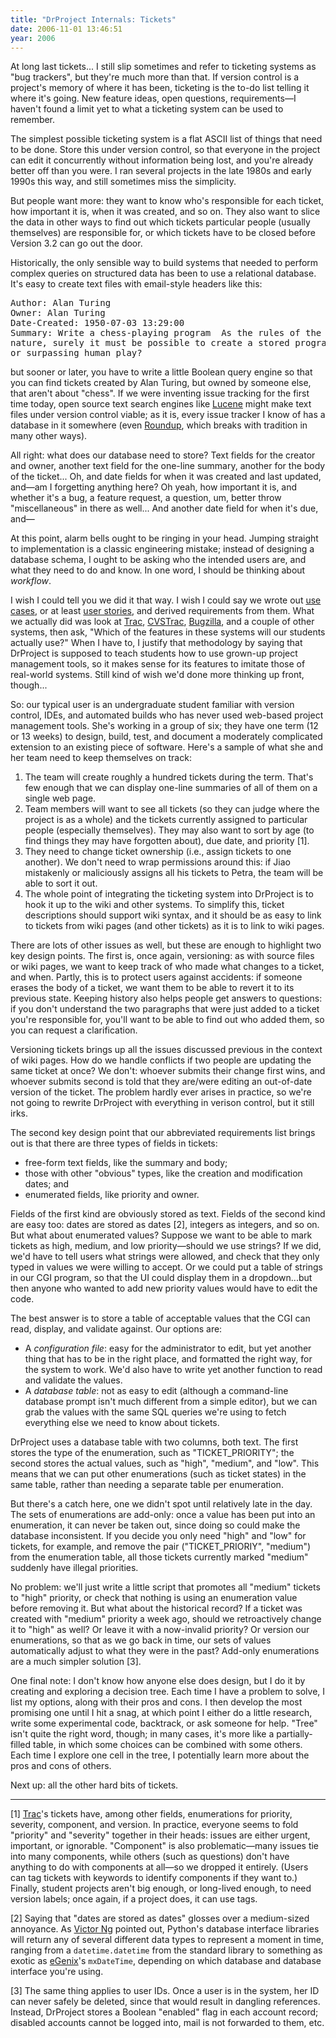 ```yaml
---
title: "DrProject Internals: Tickets"
date: 2006-11-01 13:46:51
year: 2006
---
```

At long last tickets... I still slip sometimes and refer to ticketing systems as "bug trackers", but they're much more than that. If version control is a project's memory of where it has been, ticketing is the to-do list telling it where it's going.  New feature ideas, open questions, requirements—I haven't found a limit yet to what a ticketing system can be used to remember.

The simplest possible ticketing system is a flat ASCII list of things that need to be done.  Store this under version control, so that everyone in the project can edit it concurrently without information being lost, and you're already better off than you were. I ran several projects in the late 1980s and early 1990s this way, and still sometimes miss the simplicity.

But people want more: they want to know who's responsible for each ticket, how important it is, when it was created, and so on.  They also want to slice the data in other ways to find out which tickets particular people (usually themselves) are responsible for, or which tickets have to be closed before Version 3.2 can go out the door.

Historically, the only sensible way to build systems that needed to perform complex queries on structured data has been to use a relational database.  It's easy to create text files with email-style headers like this:
<pre>Author: Alan Turing
Owner: Alan Turing
Date-Created: 1950-07-03 13:29:00
Summary: Write a chess-playing program  As the rules of the game are algorithmic in
nature, surely it must be possible to create a stored program capable of emulating
or surpassing human play?</pre>
but sooner or later, you have to write a little Boolean query engine so that you can find tickets created by Alan Turing, but owned by someone else, that aren't about "chess".  If we were inventing issue tracking for the first time today, open source text search engines like <a href="http://www.lucene.org">Lucene</a> might make text files under version control viable; as it is, every issue tracker I know of has a database in it somewhere (even <a href="http://roundup.sourceforge.net/">Roundup</a>, which breaks with tradition in many other ways).

All right: what does our database need to store?  Text fields for the creator and owner, another text field for the one-line summary, another for the body of the ticket...  Oh, and date fields for when it was created and last updated, and—am I forgetting anything here?  Oh yeah, how important it is, and whether it's a bug, a feature request, a question, um, better throw "miscellaneous" in there as well...  And another date field for when it's due, and—

At this point, alarm bells ought to be ringing in your head. Jumping straight to implementation is a classic engineering mistake; instead of designing a database schema, I ought to be asking who the intended users are, and what they need to do and know.  In one word, I should be thinking about <em>workflow</em>.

I wish I could tell you we did it that way.  I wish I could say we wrote out <a href="http://en.wikipedia.org/wiki/Use_case">use cases</a>, or at least <a href="http://en.wikipedia.org/wiki/User_story">user stories</a>, and derived requirements from them.  What we actually did was look at <a href="http://trac.edgewall.org">Trac</a>, <a href="http://cvstrac.org/">CVSTrac</a>, <a href="http://www.bugzilla.org">Bugzilla</a>, and a couple of other systems, then ask, "Which of the features in these systems will our students actually use?"  When I have to, I justify that methodology by saying that DrProject is supposed to teach students how to use grown-up project management tools, so it makes sense for its features to imitate those of real-world systems.  Still kind of wish we'd done more thinking up front, though...

So: our typical user is an undergraduate student familiar with version control, IDEs, and automated builds who has never used web-based project management tools.  She's working in a group of six; they have one term (12 or 13 weeks) to design, build, test, and document a moderately complicated extension to an existing piece of software.  Here's a sample of what she and her team need to keep themselves on track:
<ol>
  <li>The team will create roughly a hundred tickets during the term. That's few enough that we can display one-line summaries of all of them on a single web page.</li>
  <li>Team members will want to see all tickets (so they can judge where the project is as a whole) and the tickets currently assigned to particular people (especially themselves).  They may also want to sort by age (to find things they may have forgotten about), due date, and priority [1].</li>
  <li>They need to change ticket ownership (i.e., assign tickets to one another).  We don't need to wrap permissions around this: if Jiao mistakenly or maliciously assigns all his tickets to Petra, the team will be able to sort it out.</li>
  <li>The whole point of integrating the ticketing system into DrProject is to hook it up to the wiki and other systems.  To simplify this, ticket descriptions should support wiki syntax, and it should be as easy to link to tickets from wiki pages (and other tickets) as it is to link to wiki pages.</li>
</ol>
There are lots of other issues as well, but these are enough to highlight two key design points.  The first is, once again, versioning: as with source files or wiki pages, we want to keep track of who made what changes to a ticket, and when.  Partly, this is to protect users against accidents: if someone erases the body of a ticket, we want them to be able to revert it to its previous state.  Keeping history also helps people get answers to questions: if you don't understand the two paragraphs that were just added to a ticket you're responsible for, you'll want to be able to find out who added them, so you can request a clarification.

Versioning tickets brings up all the issues discussed previous in the context of wiki pages.  How do we handle conflicts if two people are updating the same ticket at once?  We don't: whoever submits their change first wins, and whoever submits second is told that they are/were editing an out-of-date version of the ticket. The problem hardly ever arises in practice, so we're not going to rewrite DrProject with everything in verison control, but it still irks.

The second key design point that our abbreviated requirements list brings out is that there are three types of fields in tickets:
<ul>
  <li>free-form text fields, like the summary and body;</li>
  <li>those with other "obvious" types, like the creation and modification dates; and</li>
  <li>enumerated fields, like priority and owner.</li>
</ul>
Fields of the first kind are obviously stored as text.  Fields of the second kind are easy too: dates are stored as dates [2], integers as integers, and so on.  But what about enumerated values?  Suppose we want to be able to mark tickets as high, medium, and low priority—should we use strings?  If we did, we'd have to tell users what strings were allowed, and check that they only typed in values we were willing to accept.  Or we could put a table of strings in our CGI program, so that the UI could display them in a dropdown...but then anyone who wanted to add new priority values would have to edit the code.

The best answer is to store a table of acceptable values that the CGI can read, display, and validate against.  Our options are:
<ul>
  <li>A <em>configuration file</em>: easy for the administrator to edit, but yet another thing that has to be in the right place, and formatted the right way, for the system to work.  We'd also have to write yet another function to read and validate the values.</li>
  <li>A <em>database table</em>: not as easy to edit (although a command-line database prompt isn't much different from a simple editor), but we can grab the values with the same SQL queries we're using to fetch everything else we need to know about tickets.</li>
</ul>
DrProject uses a database table with two columns, both text.  The first stores the type of the enumeration, such as "TICKET_PRIORITY"; the second stores the actual values, such as "high", "medium", and "low".  This means that we can put other enumerations (such as ticket states) in the same table, rather than needing a separate table per enumeration.

But there's a catch here, one we didn't spot until relatively late in the day.  The sets of enumerations are add-only: once a value has been put into an enumeration, it can never be taken out, since doing so could make the database inconsistent.  If you decide you only need "high" and "low" for tickets, for example, and remove the pair ("TICKET_PRIORIY", "medium") from the enumeration table, all those tickets currently marked "medium" suddenly have illegal priorities.

No problem: we'll just write a little script that promotes all "medium" tickets to "high" priority, or check that nothing is using an enumeration value before removing it.  But what about the historical record?  If a ticket was created with "medium" priority a week ago, should we retroactively change it to "high" as well?  Or leave it with a now-invalid priority?  Or version our enumerations, so that as we go back in time, our sets of values automatically adjust to what they were in the past?  Add-only enumerations are a much simpler solution [3].

One final note: I don't know how anyone else does design, but I do it by creating and exploring a decision tree.  Each time I have a problem to solve, I list my options, along with their pros and cons. I then develop the most promising one until I hit a snag, at which point I either do a little research, write some experimental code, backtrack, or ask someone for help.  "Tree" isn't quite the right word, though; in many cases, it's more like a partially-filled table, in which some choices can be combined with some others.  Each time I explore one cell in the tree, I potentially learn more about the pros and cons of others.

Next up: all the other hard bits of tickets.

<hr />[1] <a href="http://trac.edgewall.org">Trac</a>'s tickets have, among other fields, enumerations for priority, severity, component, and version.  In practice, everyone seems to fold "priority" and "severity" together in their heads: issues are either urgent, important, or ignorable.  "Component" is also problematic—many issues tie into many components, while others (such as questions) don't have anything to do with components at all—so we dropped it entirely.  (Users can tag tickets with keywords to identify components if they want to.)  Finally, student projects aren't big enough, or long-lived enough, to need version labels; once again, if a project does, it can use tags.

[2] Saying that "dates are stored as dates" glosses over a medium-sized annoyance.  As <a href="http://www.crankycoder.com">Victor Ng</a> pointed out, Python's database interface libraries will return any of several different data types to represent a moment in time, ranging from a <code>datetime.datetime</code> from the standard library to something as exotic as <a href="http://www.egenix.com">eGenix</a>'s <code>mxDateTime</code>, depending on which database and database interface you're using.

[3] The same thing applies to user IDs.  Once a user is in the system, her ID can never safely be deleted, since that would result in dangling references. Instead, DrProject stores a Boolean "enabled" flag in each account record; disabled accounts cannot be logged into, mail is not forwarded to them, etc.
